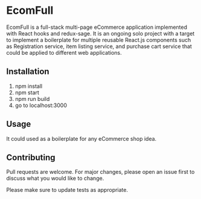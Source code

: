 # EcomFull

EcomFull is a full-stack multi-page eCommerce application implemented with React hooks and redux-sage. It is an ongoing solo project with a target to implement a boilerplate for multiple reusable React.js components such as Registration service, item listing service, and purchase cart service that could be applied to different web applications.

## Installation

1. npm install
2. npm start
3. npm run build
4. go to localhost:3000


## Usage

It could used as a boilerplate for any eCommerce shop idea.

## Contributing
Pull requests are welcome. For major changes, please open an issue first to discuss what you would like to change.

Please make sure to update tests as appropriate.


